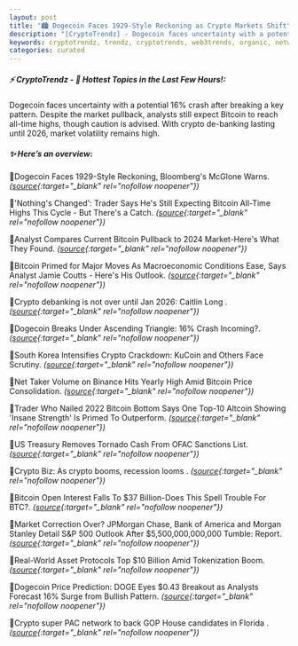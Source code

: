 ```yaml
---
layout: post
title: "🏙️ Dogecoin Faces 1929-Style Reckoning as Crypto Markets Shift"
description: "[CryptoTrendz] - Dogecoin faces uncertainty with a potential 16% crash after breaking a key pattern. Despite the market pullback, analysts still expect Bitcoin to reach all-time highs, though caution is advised. With crypto de-banking lasting until 2026, market volatility remains high."
keywords: cryptotrendz, trendz, cryptotrends, web3trends, organic, network, JPMorgan, DOGE, SEC, Korea, Binance, Bitcoin, Analyst, Crypto, Altcoin
categories: curated
---
```


##### ⚡ CryptoTrendz - 📌 *Hottest Topics in the Last Few Hours!:*

Dogecoin faces uncertainty with a potential 16% crash after breaking a key pattern. Despite the market pullback, analysts still expect Bitcoin to reach all-time highs, though caution is advised. With crypto de-banking lasting until 2026, market volatility remains high.

##### ✨ *Here’s an overview:*


🔹Dogecoin Faces 1929-Style Reckoning, Bloomberg's McGlone Warns. *([source](https://s.avyag.com/zwie){:target="_blank" rel="nofollow noopener"})*

🔹'Nothing's Changed': Trader Says He's Still Expecting Bitcoin All-Time Highs This Cycle - But There's a Catch. *([source](https://s.avyag.com/dqcq){:target="_blank" rel="nofollow noopener"})*

🔹Analyst Compares Current Bitcoin Pullback to 2024 Market-Here's What They Found. *([source](https://s.avyag.com/lt44){:target="_blank" rel="nofollow noopener"})*

🔹Bitcoin Primed for Major Moves As Macroeconomic Conditions Ease, Says Analyst Jamie Coutts - Here's His Outlook. *([source](https://s.avyag.com/dcmq){:target="_blank" rel="nofollow noopener"})*

🔹Crypto debanking is not over until Jan 2026: Caitlin Long . *([source](https://s.avyag.com/r0w7){:target="_blank" rel="nofollow noopener"})*

🔹Dogecoin Breaks Under Ascending Triangle: 16% Crash Incoming?. *([source](https://s.avyag.com/m8yz){:target="_blank" rel="nofollow noopener"})*

🔹South Korea Intensifies Crypto Crackdown: KuCoin and Others Face Scrutiny. *([source](https://s.avyag.com/htry){:target="_blank" rel="nofollow noopener"})*

🔹Net Taker Volume on Binance Hits Yearly High Amid Bitcoin Price Consolidation. *([source](https://s.avyag.com/bo1u){:target="_blank" rel="nofollow noopener"})*

🔹Trader Who Nailed 2022 Bitcoin Bottom Says One Top-10 Altcoin Showing 'Insane Strength' Is Primed To Outperform. *([source](https://s.avyag.com/ebmy){:target="_blank" rel="nofollow noopener"})*

🔹US Treasury Removes Tornado Cash From OFAC Sanctions List. *([source](https://s.avyag.com/csw1){:target="_blank" rel="nofollow noopener"})*

🔹Crypto Biz: As crypto booms, recession looms . *([source](https://s.avyag.com/kkmf){:target="_blank" rel="nofollow noopener"})*

🔹Bitcoin Open Interest Falls To $37 Billion-Does This Spell Trouble For BTC?. *([source](https://s.avyag.com/56a4){:target="_blank" rel="nofollow noopener"})*

🔹Market Correction Over? JPMorgan Chase, Bank of America and Morgan Stanley Detail S&P 500 Outlook After $5,500,000,000,000 Tumble: Report. *([source](https://s.avyag.com/st7h){:target="_blank" rel="nofollow noopener"})*

🔹Real-World Asset Protocols Top $10 Billion Amid Tokenization Boom. *([source](https://s.avyag.com/839v){:target="_blank" rel="nofollow noopener"})*

🔹Dogecoin Price Prediction: DOGE Eyes $0.43 Breakout as Analysts Forecast 16% Surge from Bullish Pattern. *([source](https://s.avyag.com/ann5){:target="_blank" rel="nofollow noopener"})*

🔹Crypto super PAC network to back GOP House candidates in Florida . *([source](https://s.avyag.com/82f7){:target="_blank" rel="nofollow noopener"})*
